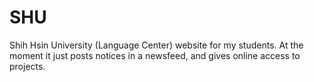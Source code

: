 # SHU
Shih Hsin University (Language Center) website for my students. At the moment it just posts notices in a newsfeed, and gives online access to projects. 
